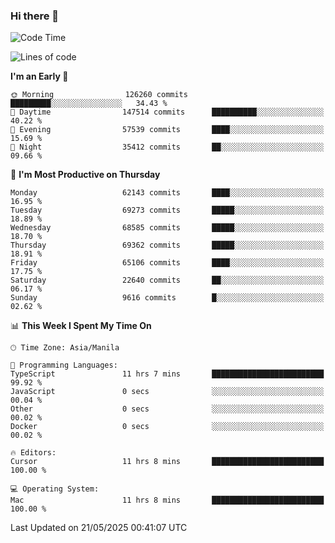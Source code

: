 ### Hi there 👋

<!--START_SECTION:waka-->
![Code Time](http://img.shields.io/badge/Code%20Time-6%2C051%20hrs%2032%20mins-blue)

![Lines of code](https://img.shields.io/badge/From%20Hello%20World%20I%27ve%20Written-131.4%20million%20lines%20of%20code-blue)

**I'm an Early 🐤** 

```text
🌞 Morning                126260 commits      █████████░░░░░░░░░░░░░░░░   34.43 % 
🌆 Daytime                147514 commits      ██████████░░░░░░░░░░░░░░░   40.22 % 
🌃 Evening                57539 commits       ████░░░░░░░░░░░░░░░░░░░░░   15.69 % 
🌙 Night                  35412 commits       ██░░░░░░░░░░░░░░░░░░░░░░░   09.66 % 
```
📅 **I'm Most Productive on Thursday** 

```text
Monday                   62143 commits       ████░░░░░░░░░░░░░░░░░░░░░   16.95 % 
Tuesday                  69273 commits       █████░░░░░░░░░░░░░░░░░░░░   18.89 % 
Wednesday                68585 commits       █████░░░░░░░░░░░░░░░░░░░░   18.70 % 
Thursday                 69362 commits       █████░░░░░░░░░░░░░░░░░░░░   18.91 % 
Friday                   65106 commits       ████░░░░░░░░░░░░░░░░░░░░░   17.75 % 
Saturday                 22640 commits       ██░░░░░░░░░░░░░░░░░░░░░░░   06.17 % 
Sunday                   9616 commits        █░░░░░░░░░░░░░░░░░░░░░░░░   02.62 % 
```


📊 **This Week I Spent My Time On** 

```text
🕑︎ Time Zone: Asia/Manila

💬 Programming Languages: 
TypeScript               11 hrs 7 mins       █████████████████████████   99.92 % 
JavaScript               0 secs              ░░░░░░░░░░░░░░░░░░░░░░░░░   00.04 % 
Other                    0 secs              ░░░░░░░░░░░░░░░░░░░░░░░░░   00.02 % 
Docker                   0 secs              ░░░░░░░░░░░░░░░░░░░░░░░░░   00.02 % 

🔥 Editors: 
Cursor                   11 hrs 8 mins       █████████████████████████   100.00 % 

💻 Operating System: 
Mac                      11 hrs 8 mins       █████████████████████████   100.00 % 
```


 Last Updated on 21/05/2025 00:41:07 UTC
<!--END_SECTION:waka-->


<!--
**rad182/rad182** is a ✨ _special_ ✨ repository because its `README.md` (this file) appears on your GitHub profile.

Here are some ideas to get you started:

- 🔭 I’m currently working on ...
- 🌱 I’m currently learning ...
- 👯 I’m looking to collaborate on ...
- 🤔 I’m looking for help with ...
- 💬 Ask me about ...
- 📫 How to reach me: ...
- 😄 Pronouns: ...
- ⚡ Fun fact: ...
-->
